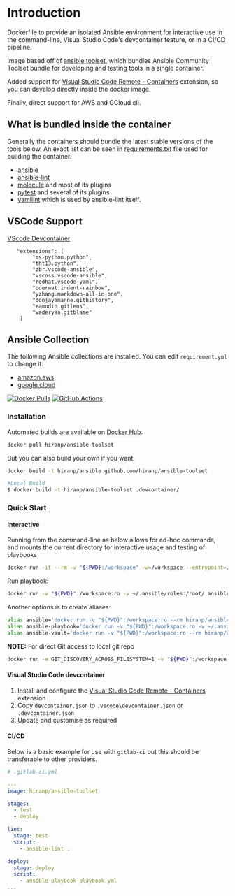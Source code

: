 # Introduction

Dockerfile to provide an isolated Ansible environment for interactive use in the command-line, Visual Studio Code's devcontainer feature, or in a CI/CD pipeline.

Image based off of [ansible toolset](https://github.com/ansible-community/toolset), which bundles Ansible Community
Toolset bundle for developing and testing tools in a single container.

Added support for [Visual Studio Code Remote - Containers](https://code.visualstudio.com/docs/remote/containers) extension, so you can develop directly inside the docker image.

Finally, direct support for AWS and GCloud cli.

## What is bundled inside the container

Generally the containers should bundle the latest stable versions of the tools below. An exact list can be seen in [requirements.txt](https://github.com/ansible-community/toolset/blob/main/requirements.txt) file used for building the container.

* [ansible](https://pypi.org/project/ansible/)
* [ansible-lint](https://pypi.org/project/ansible-lint/)
* [molecule](https://pypi.org/project/molecule/) and most of its plugins
* [pytest](https://pypi.org/project/pytest/) and several of its plugins
* [yamllint](https://yamllint.readthedocs.io/en/stable/) which is used by
  ansible-lint itself.

## VSCode Support

[VScode Devcontainer](https://github.com/microsoft/vscode-dev-containers)

```console
   "extensions": [
        "ms-python.python",
        "tht13.python",
        "zbr.vscode-ansible",
        "vscoss.vscode-ansible",
        "redhat.vscode-yaml",
        "oderwat.indent-rainbow",
        "yzhang.markdown-all-in-one",
        "donjayamanne.githistory",
        "eamodio.gitlens",
        "waderyan.gitblame"
    ]
```

## Ansible Collection

The following Ansible collections are installed. You can edit `requirement.yml` to change it.

* [amazon.aws](https://galaxy.ansible.com/amazon/aws)
* [google.cloud](https://galaxy.ansible.com/google/cloud)

[![Docker Pulls](https://img.shields.io/docker/pulls/hiranp/ansible-toolset)](https://hub.docker.com/repository/docker/hiranp/ansible-toolset) [![GitHub Actions](https://img.shields.io/github/ansibleflow/status/hiranp/ansible--toolset/Push%20to%20Docker)](https://github.com/hiranp/ansible-toolset/actions)

### Installation

Automated builds are available on [Docker Hub](https://hub.docker.com/r/hiranp/ansible).

```bash
docker pull hiranp/ansible-toolset
```

But you can also build your own if you want.

```bash
docker build -t hiranp/ansible github.com/hiranp/ansible-toolset
```

```bash
#Local Build
$ docker build -t hiranp/ansible-toolset .devcontainer/
```

### Quick Start

#### Interactive

Running from the command-line as below allows for ad-hoc commands, and mounts the current directory for interactive usage and testing of playbooks

```bash
docker run -it --rm -v "${PWD}:/workspace" -w=/workspace --entrypoint=/bin/bash hiranp/ansible-toolset
```

Run playbook:

```bash
docker run -v "${PWD}":/workspace:ro -v ~/.ansible/roles:/root/.ansible/roles -v ~/.ssh:/root/.ssh:ro --rm hiranp/ansible-toolset ansible-playbook playbook.yml
````

Another options is to create aliases:

```bash
alias ansible='docker run -v "${PWD}":/workspace:ro --rm hiranp/ansible-toolset'
alias ansible-playbook='docker run -v "${PWD}":/workspace:ro -v ~/.ansible/roles:/root/.ansible/roles -v ~/.ssh:/root/.ssh:ro --rm hiranp/ansible-toolset ansible-playbook'
alias ansible-vault='docker run -v "${PWD}":/workspace:ro --rm hiranp/ansible-toolset ansible-vault'
```

**NOTE:** For direct Git access to local git repo

```bash
docker run -e GIT_DISCOVERY_ACROSS_FILESYSTEM=1 -v "${PWD}":/workspace:ro --rm hiranp/ansible-toolset
```

#### Visual Studio Code devcontainer

1. Install and configure the [Visual Studio Code Remote - Containers](https://code.visualstudio.com/docs/remote/containers) extension
1. Copy ``devcontainer.json`` to ``.vscode\devcontainer.json`` or ``.devcontainer.json``
1. Update and customise as required

#### CI/CD

Below is a basic example for use with ``gitlab-ci`` but this should be transferable to other providers.

```yaml
# .gitlab-ci.yml

---
image: hiranp/ansible-toolset

stages:
  - test
  - deploy

lint:
  stage: test
  script:
    - ansible-lint .

deploy:
  stage: deploy
  script:
    - ansible-playbook playbook.yml
...
```
